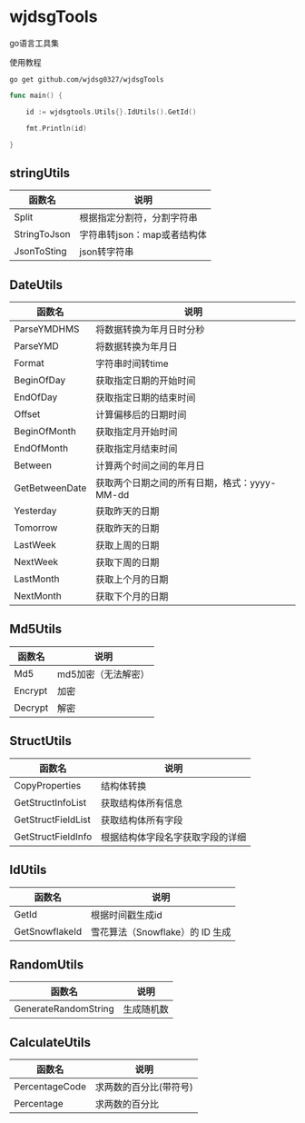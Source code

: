 # wjdsgTools

go语言工具集

使用教程

```
go get github.com/wjdsg0327/wjdsgTools
```

```go
func main() {

	id := wjdsgtools.Utils{}.IdUtils().GetId()

	fmt.Println(id)

}
```





## stringUtils

| 函数名       | 说明                        |
| ------------ | --------------------------- |
| Split        | 根据指定分割符，分割字符串  |
| StringToJson | 字符串转json：map或者结构体 |
| JsonToSting  | json转字符串                |

## DateUtils

| 函数名         | 说明                                         |
| -------------- | -------------------------------------------- |
| ParseYMDHMS    | 将数据转换为年月日时分秒                     |
| ParseYMD       | 将数据转换为年月日                           |
| Format         | 字符串时间转time                             |
| BeginOfDay     | 获取指定日期的开始时间                       |
| EndOfDay       | 获取指定日期的结束时间                       |
| Offset         | 计算偏移后的日期时间                         |
| BeginOfMonth   | 获取指定月开始时间                           |
| EndOfMonth     | 获取指定月结束时间                           |
| Between        | 计算两个时间之间的年月日                     |
| GetBetweenDate | 获取两个日期之间的所有日期，格式：yyyy-MM-dd |
| Yesterday      | 获取昨天的日期                               |
| Tomorrow       | 获取昨天的日期                               |
| LastWeek       | 获取上周的日期                               |
| NextWeek       | 获取下周的日期                               |
| LastMonth      | 获取上个月的日期                             |
| NextMonth      | 获取下个月的日期                             |

## Md5Utils

| 函数名  | 说明                |
| ------- | ------------------- |
| Md5     | md5加密（无法解密） |
| Encrypt | 加密                |
| Decrypt | 解密                |

## StructUtils

| 函数名             | 说明                             |
| ------------------ | -------------------------------- |
| CopyProperties     | 结构体转换                       |
| GetStructInfoList  | 获取结构体所有信息               |
| GetStructFieldList | 获取结构体所有字段               |
| GetStructFieldInfo | 根据结构体字段名字获取字段的详细 |

## IdUtils

| 函数名         | 说明                            |
| -------------- | ------------------------------- |
| GetId          | 根据时间戳生成id                |
| GetSnowflakeId | 雪花算法（Snowflake）的 ID 生成 |

## RandomUtils

| 函数名               | 说明       |
| -------------------- | ---------- |
| GenerateRandomString | 生成随机数 |

## CalculateUtils

| 函数名         | 说明                   |
| -------------- | ---------------------- |
| PercentageCode | 求两数的百分比(带符号) |
| Percentage     | 求两数的百分比         |

